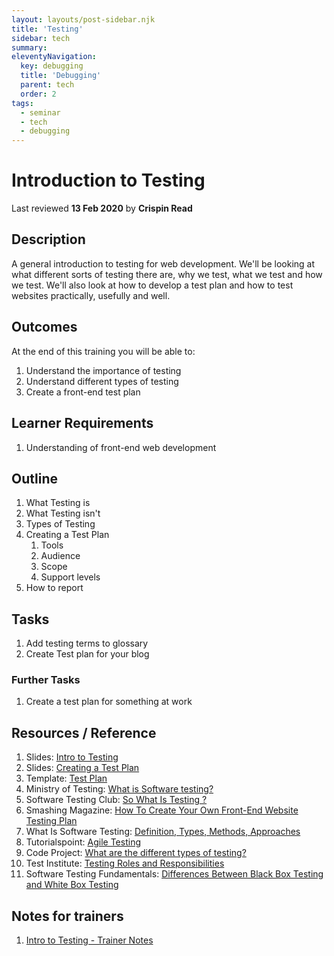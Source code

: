```yaml
---
layout: layouts/post-sidebar.njk
title: 'Testing'
sidebar: tech
summary: 
eleventyNavigation:
  key: debugging
  title: 'Debugging'
  parent: tech
  order: 2
tags:
  - seminar
  - tech
  - debugging
---
```

# Introduction to Testing
Last reviewed **13 Feb 2020** by **Crispin Read**

## Description
A general introduction to testing for web development. We'll be looking at what different sorts of testing there are, why we test, what we test and how we test. We'll also look at how to develop a test plan and how to test websites practically, usefully and well.

## Outcomes

At the end of this training you will be able to:

1. Understand the importance of testing
1. Understand different types of testing
1. Create a front-end test plan

## Learner Requirements

1. Understanding of front-end web development

## Outline

1. What Testing is
1. What Testing isn't
1. Types of Testing
1. Creating a Test Plan
    1. Tools
    1. Audience
    1. Scope
    1. Support levels
1. How to report

## Tasks

1. Add testing terms to glossary
1. Create Test plan for your blog

### Further Tasks
1. Create a test plan for something at work

## Resources / Reference

1. Slides: [Intro to Testing](https://docs.google.com/presentation/d/1eekYl8xj8vPyUBekYHUMdTsxNYu5__kunMhINuE2G1k)
1. Slides: [Creating a Test Plan](https://docs.google.com/presentation/d/1ajH7E0dfMulYMhnXFeGDqO5dq9vpx03kn02y53zufis)
1. Template: [Test Plan](https://docs.google.com/document/d/1e2mvbgR_3O7jbegTOqC8wOXKvM9mZwpMFH-gIUScLxs/edit#)
1. Ministry of Testing: [What is Software testing?](https://www.ministryoftesting.com/dojo/lessons/so-what-is-software-testing)
1. Software Testing Club: [So What Is Testing ?](http://www.softwaretestingclub.com/forum/topics/so-what-is-software-testing)
1. Smashing Magazine: [How To Create Your Own Front-End Website Testing Plan](https://www.smashingmagazine.com/2014/11/how-to-create-your-own-front-end-website-testing-plan/)
1. What Is Software Testing: [Definition, Types, Methods, Approaches](https://www.softwaretestingmaterial.com/software-testing/)
1. Tutorialspoint: [Agile Testing](https://www.tutorialspoint.com/agile_testing/agile_testing_quick_guide.htm)
1. Code Project: [What are the different types of testing?](https://www.codeproject.com/Tips/351122/What-is-software-testing-What-are-the-different-ty)
1. Test Institute: [Testing Roles and Responsibilities](https://www.test-institute.org/Software_Testing_Roles_And_Responsibilities.php)
1. Software Testing Fundamentals: [Differences Between Black Box Testing and White Box Testing](http://softwaretestingfundamentals.com/differences-between-black-box-testing-and-white-box-testing/)

## Notes for trainers
1. [Intro to Testing - Trainer Notes](https://docs.google.com/document/d/1JjETtAqxzRwtwGkbOQj9EO9YkxshBa57vUShr8r7eKw/edit#)
